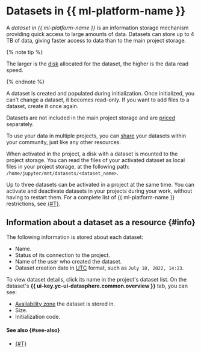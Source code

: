 # Datasets in {{ ml-platform-name }}

A _dataset in {{ ml-platform-name }}_ is an information storage mechanism providing quick access to large amounts of data. Datasets can store up to 4 TB of data, giving faster access to data than to the main project storage.

{% note tip %}

The larger is the [disk](../../compute/concepts/disk.md) allocated for the dataset, the higher is the data read speed.

{% endnote %}

A dataset is created and populated during initialization. Once initialized, you can't change a dataset, it becomes read-only. If you want to add files to a dataset, create it once again.

Datasets are not included in the main project storage and are [priced](../pricing.md#prices-datasets) separately.

To use your data in multiple projects, you can [share](../operations/data/dataset.md#share) your datasets within your community, just like any other resources.

When activated in the project, a disk with a dataset is mounted to the project storage. You can read the files of your activated dataset as local files in your project storage, at the following path: `/home/jupyter/mnt/datasets/<dataset_name>`.

Up to three datasets can be activated in a project at the same time. You can activate and deactivate datasets in your projects during your work, without having to restart them. For a complete list of {{ ml-platform-name }} restrictions, see [{#T}](limits.md).

## Information about a dataset as a resource {#info}

The following information is stored about each dataset:

* Name.
* Status of its connection to the project.
* Name of the user who created the dataset.
* Dataset creation date in [UTC](https://en.wikipedia.org/wiki/Coordinated_Universal_Time) format, such as `July 18, 2022, 14:23`.

To view dataset details, click its name in the project's dataset list. On the dataset's **{{ ui-key.yc-ui-datasphere.common.overview }}** tab, you can see:

* [Availability zone](../../overview/concepts/geo-scope.md) the dataset is stored in.
* Size.
* Initialization code.

#### See also {#see-also}

* [{#T}](../operations/data/dataset.md)
